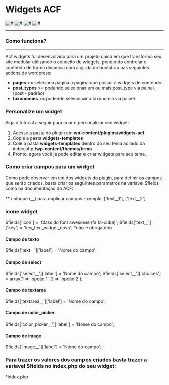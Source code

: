 # Widgets ACF
![#](https://img.shields.io/badge/release-v1.0.0-blue.svg?style=flat-square)
![#](https://img.shields.io/badge/Front--end-50%25-brightgreen.svg?style=flat-square)
![#](https://img.shields.io/badge/Back--end-90%25-yellow.svg?style=flat-square)
![#](https://img.shields.io/badge/license-ISC-lightgrey.svg?style=flat-square)

---

### Como funciona?
---
Acf widgets foi desenvolvido para um projeto único em que transforma seu site modular utilizando o conceito de widgets,
pondendo controlar o conteúdo de forma dinamica com a ajuda do bootstrap nas seguintes actions do wordpress:
* **pages** >= seleciona página a página que possuirá widgets de conteudo.
* **post_types** >= podendo selecionar um ou mais post_type via painel. (post - padrão)
* **taxonomies** >= podendo selecionar a taxonomia via painel.


### Personalize um widget

Siga o tutorial a seguir para criar e personalizar seu widget:

1. Acesse a pasta do plugin em **wp-content/plugins/widgets-acf**
2. Copie a pasta **widgets-templates**
3. Cole a pasta **widgets-templates** dentro do seu tema ao lado da index.php **/wp-content/themes/tema**
4. Pronto, agora você ja pode editar e criar widgets para seu tema.

### Como criar campos para um widget
Como pode observar em um dos widgets do plugin, para definir os campos que serão criados, basta criar os seguintes parametros na variavel $fields como na documentação do ACF:

** coloque (__) para duplicar campos exemplo: ['text__1'], ['text__2']

### icone widget
$fields['icon'] = 'Class do font awesome (fa fa-cube)';
$fields['text__']['key'] = 'key_text_widget_novo'; *não é obrigatório

#### Campo de texto
$fields['text__']['label'] = 'Nome do campo';

#### Campo de select
$fields['select__']['label'] = 'Nome do campo';
$fields['select__']['choices'] = array(1 => 'opção 1', 2 => 'opção 2');

#### Campo de textarea
$fields['textarea__']['label'] = 'Nome do campo';

#### Campo de color_picker
$fields['color_picker__']['label'] = 'Nome do campo';

#### Campo de image
$fields['image__']['label'] = 'Nome do campo';


### Para trazer os valores dos campos criados basta trazer a variavel $fields no index.php do seu widget:

*index.php
<?php var_dump($fields); ?>
